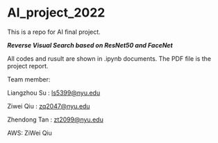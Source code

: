 # AI_project_2022

This is a repo for AI final project.

***Reverse Visual Search based on ResNet50 and FaceNet***

All codes and rusult are shown in .ipynb documents.
The PDF file is the project report.

Team member:

Liangzhou Su : ls5399@nyu.edu

Ziwei Qiu : zq2047@nyu.edu

Zhendong Tan : zt2099@nyu.edu

AWS: ZiWei Qiu 
